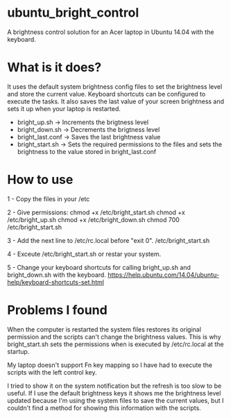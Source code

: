 ubuntu_bright_control
=====================

A brightness control solution for an Acer laptop in Ubuntu 14.04 with the keyboard.


What is it does?
====================

It uses the default system brightness config files to set the brightness level and store the current value.
Keyboard shortcuts can be configured to execute the tasks.
It also saves the last value of your screen brightness and sets it up when your laptop is restarted.

 - bright_up.sh	-> Increments the brigtness level
 - bright_down.sh -> Decrements the brigtness level
 - bright_last.conf -> Saves the last brightness value
 - bright_start.sh -> Sets the required permissions to the files and sets the brightness to the value stored in bright_last.conf


How to use
=====================

 1 - Copy the files in your /etc

 2 - Give permissions:
	chmod +x /etc/bright_start.sh
	chmod +x /etc/bright_up.sh
	chmod +x /etc/bright_down.sh
	chmod 700 /etc/bright_start.sh

 3 - Add the next line to /etc/rc.local before "exit 0". 
	/etc/bright_start.sh

 4 - Exceute /etc/bright_start.sh or restar your system.

 5 - Change your keyboard shortcuts for calling bright_up.sh and bright_down.sh with the keyboard.
	https://help.ubuntu.com/14.04/ubuntu-help/keyboard-shortcuts-set.html


Problems I found
=====================

When the computer is restarted the system files restores its original permission and the scripts can't change the brightness values. This is why bright_start.sh sets the permissions when is executed by /etc/rc.local at the startup.

My laptop doesn't support Fn key mapping so I have had to execute the scripts with the left control key.

I tried to show it on the system notification but the refresh is too slow to be useful. If I use the default brightness keys it shows me the brightness level updated because I'm using the system files to save the current values, but I couldn't find a method for showing this information with the scripts.
     	
